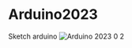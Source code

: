 # Arduino2023
Sketch arduino
![Arduino 2023 0 2](https://github.com/nkazuo/Arduino2023/assets/52756231/60339863-6978-451d-8bc3-adcfe7fdca8f)
